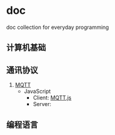 # doc
doc collection for everyday programming

## 计算机基础


## 通讯协议

1. [MQTT](https://mcxiaoke.gitbooks.io/mqtt-cn/content/mqtt/01-Introduction.html)
    * JavaScript
        - Client: [MQTT.js](https://github.com/mqttjs/MQTT.js)
        - Server:


## 编程语言

